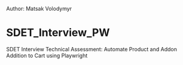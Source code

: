 Author: Matsak Volodymyr

# SDET_Interview_PW
SDET Interview Technical Assessment: Automate Product and Addon Addition to Cart using Playwright
